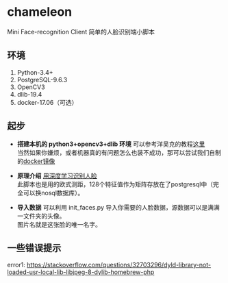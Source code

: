 # chameleon
Mini Face-recognition Client 简单的人脸识别端小脚本

## 环境
1. Python-3.4+
2. PostgreSQL-9.6.3
4. OpenCV3
5. dlib-19.4
6. docker-17.06（可选）

## 起步
+ **搭建本机的 python3+opencv3+dlib 环境**
可以参考洋吴克的教程[这里](https://www.pyimagesearch.com/2017/04/17/real-time-facial-landmark-detection-opencv-python-dlib/)<br>
当然如果你嫌烦，或者机器真的有问题怎么也装不成功，那可以尝试我们自制的[docker镜像](https://hub.docker.com/r/adoo/python3-opencv3-dlib/)<br>

+ **原理介绍**
[用深度学习识别人脸](https://zhuanlan.zhihu.com/p/24567586)<br>
此脚本也是用的欧式测距，128个特征值作为矩阵存放在了postgresql中（完全可以换nosql数据库）。

+ **导入数据**
可以利用 init_faces.py 导入你需要的人脸数据，源数据可以是满满一文件夹的头像。<br>
图片名就是这张脸的唯一名字。

## 一些错误提示
error1: https://stackoverflow.com/questions/32703296/dyld-library-not-loaded-usr-local-lib-libjpeg-8-dylib-homebrew-php





